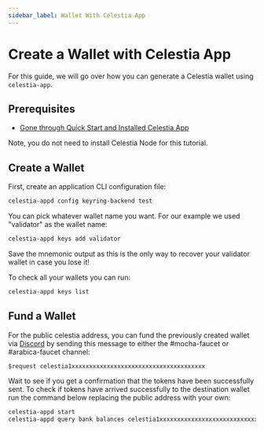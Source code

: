 ```yaml
---
sidebar_label: Wallet With Celestia App
---
```


# Create a Wallet with Celestia App

For this guide, we will go over how you can generate a Celestia
wallet using `celestia-app`.

## Prerequisites

* [Gone through Quick Start and Installed Celestia App](../nodes/quick-start.md/)

Note, you do not need to install Celestia Node for this tutorial.

## Create a Wallet

First, create an application CLI configuration file:

```sh
celestia-appd config keyring-backend test
```

You can pick whatever wallet name you want.
For our example we used "validator" as the wallet name:

```sh
celestia-appd keys add validator
```

Save the mnemonic output as this is the only way to
recover your validator wallet in case you lose it!

To check all your wallets you can run:

```sh
celestia-appd keys list
```

## Fund a Wallet

For the public celestia address, you can fund the
previously created wallet via [Discord](https://discord.gg/celestiacommunity)
by sending this message to either the #mocha-faucet or #arabica-faucet channel:

```text
$request celestia1xxxxxxxxxxxxxxxxxxxxxxxxxxxxxxxxxxxxxx
```

Wait to see if you get a confirmation that the
tokens have been successfully sent. To check if
tokens have arrived successfully to the destination
wallet run the command below replacing the public
address with your own:

```sh
celestia-appd start
celestia-appd query bank balances celestia1xxxxxxxxxxxxxxxxxxxxxxxxxxxxxxxxxxxxxx
```
